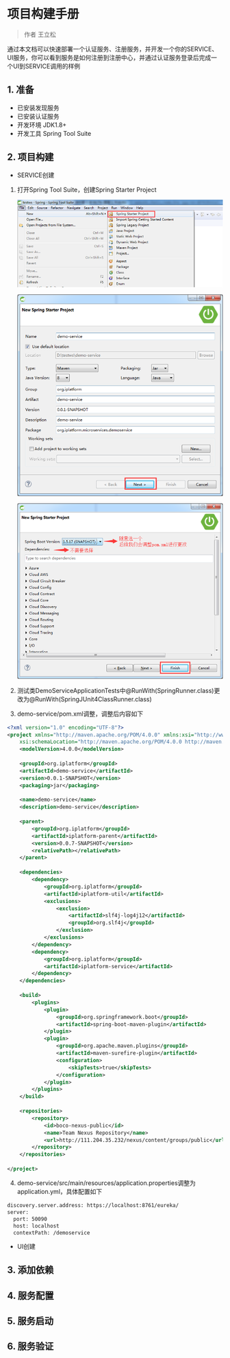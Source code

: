 # 项目构建手册

> 作者 王立松

通过本文档可以快速部署一个认证服务、注册服务，并开发一个你的SERVICE、UI服务，你可以看到服务是如何注册到注册中心，并通过认证服务登录后完成一个UI到SERVICE调用的样例

## 1. 准备

* 已安装发现服务
* 已安装认证服务
* 开发环境 JDK1.8+
* 开发工具 Spring Tool Suite

## 2. 项目构建

* SERVICE创建

1. 打开Spring Tool Suite，创建Spring Starter Project

   ![](images/QuickStart/createpro1.png)
   
   ![](images/QuickStart/createpro2.png)
   
   ![](images/QuickStart/createpro3.png)
   
2. 测试类DemoServiceApplicationTests中@RunWith(SpringRunner.class)更改为@RunWith(SpringJUnit4ClassRunner.class)
   
3. demo-service/pom.xml调整，调整后内容如下

```xml
<?xml version="1.0" encoding="UTF-8"?>
<project xmlns="http://maven.apache.org/POM/4.0.0" xmlns:xsi="http://www.w3.org/2001/XMLSchema-instance"
	xsi:schemaLocation="http://maven.apache.org/POM/4.0.0 http://maven.apache.org/xsd/maven-4.0.0.xsd">
	<modelVersion>4.0.0</modelVersion>

	<groupId>org.iplatform</groupId>
	<artifactId>demo-service</artifactId>
	<version>0.0.1-SNAPSHOT</version>
	<packaging>jar</packaging>

	<name>demo-service</name>
	<description>demo-service</description>
	
	<parent>
		<groupId>org.iplatform</groupId>
		<artifactId>iplatform-parent</artifactId>
		<version>0.0.7-SNAPSHOT</version>
		<relativePath></relativePath>
	</parent>
	
	<dependencies>
		<dependency>
			<groupId>org.iplatform</groupId>
			<artifactId>iplatform-util</artifactId>
			<exclusions>
				<exclusion>
					<artifactId>slf4j-log4j12</artifactId>
					<groupId>org.slf4j</groupId>
				</exclusion>
			</exclusions>
		</dependency>
        <dependency>
            <groupId>org.iplatform</groupId>
            <artifactId>iplatform-service</artifactId>
        </dependency>       
	</dependencies>

	<build>
		<plugins>
			<plugin>
				<groupId>org.springframework.boot</groupId>
				<artifactId>spring-boot-maven-plugin</artifactId>
			</plugin>
			<plugin>
				<groupId>org.apache.maven.plugins</groupId>
				<artifactId>maven-surefire-plugin</artifactId>
				<configuration>
					<skipTests>true</skipTests>
				</configuration>
			</plugin>
		</plugins>
	</build>

	<repositories>
		<repository>
			<id>boco-nexus-public</id>
			<name>Team Nexus Repository</name>
			<url>http://111.204.35.232/nexus/content/groups/public</url>
		</repository>
	</repositories>

</project>
```
4. demo-service/src/main/resources/application.properties调整为application.yml，具体配置如下

```
discovery.server.address: https://localhost:8761/eureka/
server:
  port: 50090
  host: localhost
  contextPath: /demoservice
```

* UI创建

## 3. 添加依赖

## 4. 服务配置

## 5. 服务启动

## 6. 服务验证
